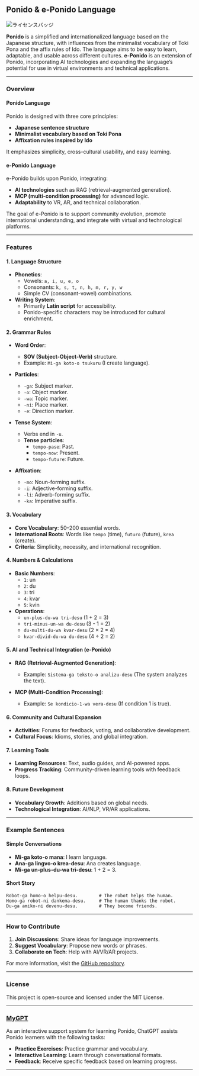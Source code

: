 ## Ponido & e-Ponido Language

![ライセンスバッジ](https://img.shields.io/badge/ライセンス-MIT-007EC6)

**Ponido** is a simplified and internationalized language based on the Japanese structure, with influences from the minimalist vocabulary of Toki Pona and the affix rules of Ido. The language aims to be easy to learn, adaptable, and usable across different cultures. **e-Ponido** is an extension of Ponido, incorporating AI technologies and expanding the language’s potential for use in virtual environments and technical applications.

---

### Overview

#### Ponido Language
Ponido is designed with three core principles:
- **Japanese sentence structure**
- **Minimalist vocabulary based on Toki Pona**
- **Affixation rules inspired by Ido**

It emphasizes simplicity, cross-cultural usability, and easy learning.

#### e-Ponido Language
e-Ponido builds upon Ponido, integrating:
- **AI technologies** such as RAG (retrieval-augmented generation).
- **MCP (multi-condition processing)** for advanced logic.
- **Adaptability** to VR, AR, and technical collaboration.

The goal of e-Ponido is to support community evolution, promote international understanding, and integrate with virtual and technological platforms.

---

### Features

#### 1. Language Structure
- **Phonetics**: 
  - Vowels: `a, i, u, e, o`
  - Consonants: `k, s, t, n, h, m, r, y, w`
  - Simple CV (consonant-vowel) combinations.
- **Writing System**: 
  - Primarily **Latin script** for accessibility.
  - Ponido-specific characters may be introduced for cultural enrichment.

#### 2. Grammar Rules
- **Word Order**: 
  - **SOV (Subject-Object-Verb)** structure.
  - Example: `Mi-ga koto-o tsukuru` (I create language).
  
- **Particles**:
  - `-ga`: Subject marker.
  - `-o`: Object marker.
  - `-wa`: Topic marker.
  - `-ni`: Place marker.
  - `-e`: Direction marker.
  
- **Tense System**:
  - Verbs end in `-u`.
  - **Tense particles**:
    - `tempo-pase`: Past.
    - `tempo-now`: Present.
    - `tempo-future`: Future.

- **Affixation**:
  - `-mo`: Noun-forming suffix.
  - `-i`: Adjective-forming suffix.
  - `-li`: Adverb-forming suffix.
  - `-ka`: Imperative suffix.

#### 3. Vocabulary
- **Core Vocabulary**: 50–200 essential words.
- **International Roots**: Words like `tempo` (time), `futuro` (future), `krea` (create).
- **Criteria**: Simplicity, necessity, and international recognition.

#### 4. Numbers & Calculations
- **Basic Numbers**:
  - `1`: un
  - `2`: du
  - `3`: tri
  - `4`: kvar
  - `5`: kvin
- **Operations**:
  - `un-plus-du-wa tri-desu` (1 + 2 = 3)
  - `tri-minus-un-wa du-desu` (3 - 1 = 2)
  - `du-multi-du-wa kvar-desu` (2 × 2 = 4)
  - `kvar-divid-du-wa du-desu` (4 ÷ 2 = 2)

#### 5. AI and Technical Integration (e-Ponido)
- **RAG (Retrieval-Augmented Generation)**:
  - Example: `Sistema-ga teksto-o analizu-desu` (The system analyzes the text).
  
- **MCP (Multi-Condition Processing)**:
  - Example: `Se kondicio-1-wa vera-desu` (If condition 1 is true).

#### 6. Community and Cultural Expansion
- **Activities**: Forums for feedback, voting, and collaborative development.
- **Cultural Focus**: Idioms, stories, and global integration.

#### 7. Learning Tools
- **Learning Resources**: Text, audio guides, and AI-powered apps.
- **Progress Tracking**: Community-driven learning tools with feedback loops.

#### 8. Future Development
- **Vocabulary Growth**: Additions based on global needs.
- **Technological Integration**: AI/NLP, VR/AR applications.

---

### Example Sentences

#### Simple Conversations
- **Mi-ga koto-o mana**: I learn language.
- **Ana-ga lingvo-o krea-desu**: Ana creates language.
- **Mi-ga un-plus-du-wa tri-desu**: 1 + 2 = 3.

#### Short Story
```eponido
Robot-ga homo-o helpu-desu.        # The robot helps the human.
Homo-ga robot-ni dankema-desu.     # The human thanks the robot.
Du-ga amiko-ni devenu-desu.        # They become friends.
```

---

### How to Contribute
1. **Join Discussions**: Share ideas for language improvements.
2. **Suggest Vocabulary**: Propose new words or phrases.
3. **Collaborate on Tech**: Help with AI/VR/AR projects.

For more information, visit the [GitHub repository](https://github.com/itounagi0116/Ponido_e-Ponido).

---

### License
This project is open-source and licensed under the MIT License.

---

### [MyGPT](https://chatgpt.com/g/g-67657a886b9c819199425eb6da3df3ee-ponido-fan-yi-kaito)

As an interactive support system for learning Ponido, ChatGPT assists Ponido learners with the following tasks:

- **Practice Exercises**: Practice grammar and vocabulary.
- **Interactive Learning**: Learn through conversational formats.
- **Feedback**: Receive specific feedback based on learning progress.

---
